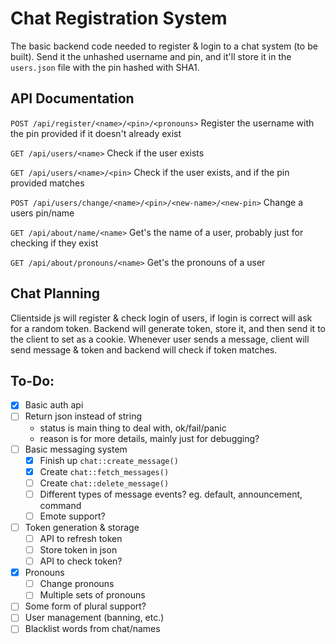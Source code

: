 # Chat Registration System

The basic backend code needed to register & login to a chat system (to be built).
Send it the unhashed username and pin, and it'll store it in the `users.json` file with the pin hashed with SHA1.

## API Documentation

`POST /api/register/<name>/<pin>/<pronouns>` Register the username with the pin provided if it doesn't already exist

`GET /api/users/<name>` Check if the user exists

`GET /api/users/<name>/<pin>` Check if the user exists, and if the pin provided matches

`POST /api/users/change/<name>/<pin>/<new-name>/<new-pin>` Change a users pin/name

`GET /api/about/name/<name>` Get's the name of a user, probably just for checking if they exist

`GET /api/about/pronouns/<name>` Get's the pronouns of a user

## Chat Planning

Clientside js will register & check login of users, if login is correct will ask for a random token.
Backend will generate token, store it, and then send it to the client to set as a cookie.
Whenever user sends a message, client will send message & token and backend will check if token matches.

## To-Do:

- [x] Basic auth api
- [ ] Return json instead of string
	- status is main thing to deal with, ok/fail/panic
	- reason is for more details, mainly just for debugging?
- [ ] Basic messaging system
	- [x] Finish up `chat::create_message()`
	- [x] Create `chat::fetch_messages()`
	- [ ] Create `chat::delete_message()`
	- [ ] Different types of message events? eg. default, announcement, command
	- [ ] Emote support?
- [ ] Token generation & storage
	- [ ] API to refresh token
	- [ ] Store token in json
	- [ ] API to check token?
- [x] Pronouns
	- [ ] Change pronouns
	- [ ] Multiple sets of pronouns
- [ ] Some form of plural support?
- [ ] User management (banning, etc.)
- [ ] Blacklist words from chat/names
